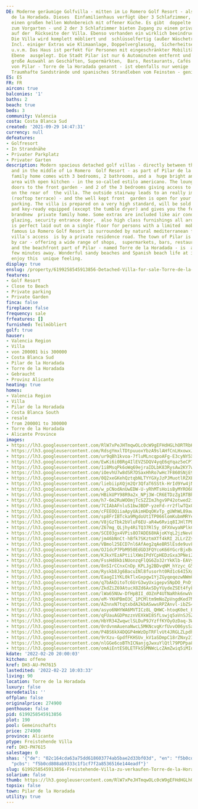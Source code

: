 ```yaml
---
DE: Moderne geräumige Golfvilla - mitten im Lo Romero Golf Resort - als Teil von Pilar
  de la Horadada. Dieses  Einfamilienhaus verfügt über 3 Schlafzimmer, 2 Bäder und
  einen großen hellen Wohnbereich mit offener Küche. Es gibt  doppelte Terrassentüren
  zum Vorgarten - und 2 der 3 Schlafzimmer bieten Zugang zu einem privaten Innenhof
  auf der  Rückseite der Villa. Ebenso vorhanden ein wirklich beeindruckendes Solarium.
  Die Villa wird komplett möbliert und  schlüsselfertig (außer Wäschetrockner) verkauft.
  Incl. einiger Extras wie Klimaanlage, Doppelverglasung,  Sicherheitseingangstür,
  u.v.m. Das Haus ist perfekt für Personen mit eingeschränkter Mobilität auf einer
  Ebene  ausgelegt. Die Stadt Pilar ist nur 6 Autominuten entfernt und bietet eine
  große Auswahl an Geschäften, Supermärkten,  Bars, Restaurants, Cafés und der Strandabschnitt
  von Pilar - Torre de la Horadada genannt - ist ebenfalls nur wenige  Minuten entfernt.
  Traumhafte Sandstrände und spanisches Strandleben vom Feinsten - genießen Sie es.
ES: ES
FR: FR
aircon: true
balconies: '1'
baths: 2
beach: true
beds: 3
community: Valencia
costa: Costa Blanca Sud
created: '2021-09-29 14:47:31'
currency: null
defeatures:
- Golfresort
- In Strandnähe
- Privater Parkplatz
- Privater Garten
description: Modern spacious detached golf villas - directly between the fairways
  and in the middle of Lo Romero  Golf Resort - as part of Pilar de la Horadada. This
  family home comes with 3 bedrooms, 2 bathrooms, and a  huge bright and light living
  area with open kitchen - in the so-called estilo americano. The lounge has double  patio
  doors to the front garden - and 2 of the 3 bedrooms giving access to a private courtyard
  on the rear of  the villa. The outside stairway leads to an really impressive solarium
  (rooftop terrace) - and the well kept front  garden is open for your private off-road
  parking. The villa is prepared on a very high standard, will be sold  fully furnished
  and key-ready equipped (except the tumble dryer) and gives you the feeling of a
  brandnew  private family home. Some extras are included like air conditioning, double
  glazing, security entrance door,  also high class furnishings all around. The house
  is perfect laid out on a single floor for persons with a limited  mobility. The
  famous Lo Romero Golf Resort is surrounded by natural mediterranean flora - the
  villa´s access  is by a private residence road. The town of Pilar is just 6 minutes
  by car - offering a wide range of shops,  supermarkets, bars, restaurants, cafes,
  and the beachfront part of Pilar - named Torre de la Horadada - is  also only a
  few minutes away. Wonderful sandy beaches and Spanish beach life at it´s best -
  enjoy this  unique feeling.
display: true
enslug: /property/6199258545913856-Detached-Villa-for-sale-Torre-de-la-Horadada/
features:
- Golf Resort
- Close to Beach
- Private parking
- Private Garden
finca: false
fireplace: false
frequency: sale
frfeatures: []
furnished: Teilmöbliert
golf: true
hauser:
- Valencia Region
- Villa
- von 200001 bis 300000
- Costa Blanca Sud
- Pilar de la Horadada
- Torre de la Horadada
- Gebraucht
- Provinz Alicante
heating: true
homes:
- Valencia Region
- Villa
- Pilar de la Horadada
- Costa Blanca South
- resale
- from 200001 to 300000
- Torre de la Horadada
- Alicante Province
images:
- https://lh3.googleusercontent.com/RlW7xPeJHTmqwOLc0cW9gEFHdHGLhORTRbKpF-Fgs4k0QNWLxBNZPT-W4ilG1eKmmuq8TZnvPnUk8rtQO0umIP81mAceSKBWrw=w640-rj-e30-l100
- https://lh3.googleusercontent.com/RdsgYmxlTDtpuuoxYbzA9slAHfCnLHxowxJH8QBw1w0za190yi4s82bkqvQG3IMDQiWbGQ8KMFlYoj77HdbMN8enEZyHc9xHbBY=w640-rj-e30-l100
- https://lh3.googleusercontent.com/ur9qBh1kvoa-7fluMLncqpoAFg-E3cyNY5Xzp-JTNuN-8gsbEJzkvYPzrgcQNCIwTNBxMM0SrNThmTG9fp6O-Qu1nVLeMhJhw3k=w640-rj-e30-l100
- https://lh3.googleusercontent.com/EwKi6i0BRg4IlEVZSDQV4yqE6qYqaz5eCP7TOW0PHbRWjYVsSJGQxiMNtMH5ylmrNQ8ppCKpxQTxHfUKin1EAV_USzsNokUl2A=w640-rj-e30-l100
- https://lh3.googleusercontent.com/1i8MsqPk6oWq69ejraIDLbK83RysAw2KY7wLi4ioWERG2GGFWBGrkSrEaRa17KqRJK4_rKGmfCmsjaezHMMTr2yozXE0CoEsfvo=w640-rj-e30-l100
- https://lh3.googleusercontent.com/iOevhU7w8dSR7DSaxHhRo7wHc7F860SNjE9AdSkGU19t9xk9f2ebn7HVVsRmwU4S7EkDWvlN0Aa6TKZx6nnVFKIugwkI4Dm9Ug=w640-rj-e30-l100
- https://lh3.googleusercontent.com/0Q2xeGKehQztqbNLTYYGXyJzPJMuotlRZXE2wTPADlaQFa0bqhsMfYWHd_EvqdjRZVCTh4874IkRSB2EVUDPifopOk6DgfSVbA=w640-rj-e30-l100
- https://lh3.googleusercontent.com/liebiipXQjm2Qr3QfaT6SStk-HrId9Yw4jN-tFqZe6U-ryuJRYRkqVFohtGomiQ_kq8BDy493Reud_T8Zop7MqT1jhkpBHRyqQ=w640-rj-e30-l100
- https://lh3.googleusercontent.com/w_pCNodAnUwEDW-U-yRhMTsHoisByMYRO68EgmeYjDlj0SO2VAdww1N3YCDI_STdd3b5qoymwDPfZYRiW27qTbKCwcUPqUFw=w640-rj-e30-l100
- https://lh3.googleusercontent.com/HBikUPY98R9a2x_NPj3W-CR6ETDzZg1RTBhc5AJEx47u4AiWZ1P2wXg2UwSzNeJv7lgTUpSxUo9kZaGCSORYnJx2GGd3gSOH=w640-rj-e30-l100
- https://lh3.googleusercontent.com/h7-6m2RuWOOmjTcSZZImJhgv9P42otwed2iOfJ1f_izFTcLvqcsgc7cgzoPPuqPXP4zXhJc7rl0tkjByRFDFIQcfR1Yy0Tdd=w640-rj-e30-l100
- https://lh3.googleusercontent.com/7CIAbAFnluS1bwJBDP-yzeFd-rr2flwTQxQTeP1AFMzH9LAixqRREu-0Y09Y42jiHxdjTPk5yPVaSCMw0CiWyIhhoigWdNIL=w640-rj-e30-l100
- https://lh3.googleusercontent.com/cFEEOQiiaApyUAimHDqOKvTp_gUWhWL89awhePwEQWZzruBSiWKhn5fRQk2eM8s_JKsbe_B8Sfhhj521sSviIJX76Zc5GwRGQw=w640-rj-e30-l100
- https://lh3.googleusercontent.com/sp8FrIBTcka9MgdoUt1TP066lomKubmMRYenpHpWoxunRv33oXPvNb8oVHhnHSU1vG-U2GCSnlvx7CCrWQoV7knEhbFeTyOc=w640-rj-e30-l100
- https://lh3.googleusercontent.com/V8jGzTbk2bVluF6EU-aR4w6Rviq8IJHlTPBarrmIrY-RmygJECDsi5meIDdu9lmDqv2L3m3iBfRjm0pLcdPGIc8SdOc4_nzis1U=w640-rj-e30-l100
- https://lh3.googleusercontent.com/Z67mg_QLjhy4RiTQ37Rl5y_OFXVwyaNPlkCGOASV2d_ebi4xjiYsU_ufs1345xuhvwahCbjYv5dm3l1kGZBR7oBHdqr65sLDjw=w640-rj-e30-l100
- https://lh3.googleusercontent.com/SCE03gx4VPis8O7ADE68HAjoKYqL2jzNev8mi0_jwhGl_QUsFPCMHGc7iYNF3HDoxlbFY4bAkyuTyo9PweGr_E4E70bbr6QwBQ=w640-rj-e30-l100
- https://lh3.googleusercontent.com/jm46bNnCt-hBfk7SKztmXTf4kRI_2LLrZZs5bDLyBhtHwBRLVa-LFIqEsHJmaHpQwaMi6nWPdHjATF2VWEaIbL3gwOw3DFkWSw=w640-rj-e30-l100
- https://lh3.googleusercontent.com/VBmol25ECD7nl6AfAeg2qAeBR5lEsde9uvFq5e1xUJaz6Y7OZjUk19whm0LRf2X3Y10Q2FG23TEkUyAuWYkk0QGDXCMpuyPnAg=w640-rj-e30-l100
- https://lh3.googleusercontent.com/OJ1dcP7PbM950EdGD3FQYcoK66YGcrBjxBul0uyQJTejOPlJDA162t3FrXMAog5D8H8BJPw5gU5iYpARt8yFtVNrSCzQjfAs=w640-rj-e30-l100
- https://lh3.googleusercontent.com/KJkxYEzAPtiilXWoIPdYCpHEDzGxa3PNei2PE3597genceQYsTSJhcnOJt32hvXm4Zg-_Uzl5oHCZpTga6gIMB1vVD3wv5geh4o=w640-rj-e30-l100
- https://lh3.googleusercontent.com/FssHd8kbiNUonzqFlQG6Zo32rYkKlb-EAVyeTquNZdI5BNomgezl78nRKNGwtIfx748fj7n8I14zNXr7UpgFpoRWEoyOPlF0hY4=w640-rj-e30-l100
- https://lh3.googleusercontent.com/8nSIrCCnxCnDp_KPLJg2BDvqNM_hYzyc_G5AnrDXvYJsRJJOb7VSN-brh8Nns4nW9Q2Y71XbW3Fzo7ODxR2fPK1Pski1hI_dm7Y=w640-rj-e30-l100
- https://lh3.googleusercontent.com/Ryskb8Jg6BacuINl8fusorht0Rd1c64I5XgWibjol7X02Fdk2cy881I3EV3d7sBoIwaEfP8fm73UZ_wO24t78ZHSnNAQFiWvuw=w640-rj-e30-l100
- https://lh3.googleusercontent.com/EaagI1YKL0kTlxGxpgw1YjZGyqeqezwNWm0dpaQ5nWF_FoGUJaVM228s5qvJcE0jd-xQ7HliHwxWh5ibHNXaq2miLbc7qDPvOQ=w640-rj-e30-l100
- https://lh3.googleusercontent.com/q7bAkDitoTc6UrG3wyUxigepvSNpDO_PnDj6X906Re81K9_iH8werCVl9Y3MvxPdxd9iU4p5PSZzm7Wy4ItPYH4se0tb6htocw=w640-rj-e30-l100
- https://lh3.googleusercontent.com/ZkdZiZ69AtucX8Zd6AxSDyYUydeZSEt4fyF5UKwpL_tx_IA52O59NrAs29fklTOvmdI8EKFWns82JmHPe9hMdtuntZ9k8gxl=w640-rj-e30-l100
- https://lh3.googleusercontent.com/lWa65NUw-DfHpBII_dOZnP4UTNaRhk6nwVny32zNHfxlfhrgytKXHSXZkWXInOivQ4Tz0rbEHtiMh74wa2ktoFZP7kbYx1s4=w640-rj-e30-l100
- https://lh3.googleusercontent.com/eM-YKHPBmO3C_1PCMltm9mNoZpVngdKed7MFgF00SdTXmOrdaK7mn89IIS-NAHnHQvZ5C8wO-qg2zEtwATIEUxokA_ku591qUno=w640-rj-e30-l100
- https://lh3.googleusercontent.com/AZnnxN7tqtxbdA2kbASwwsRPZAnvl-ibZS4-u2ZNGjCFBbwBQHMCXjDkQJlXjPnbLHxh6UcUtLuCZxCppeQiXFUF0bAN-1yJ=w640-rj-e30-l100
- https://lh3.googleusercontent.com/asyo6NHYWA6MVTICz8L_QHWC-htoqK0et_E0QvtZ8ijD_5nlP9Dxhpu3FpxbWDMJSDsgPV1uH8z7LrjVCUCxsyWAwW7tJtbKWFk=w640-rj-e30-l100
- https://lh3.googleusercontent.com/qFUauAGDPmzznVEXkWI8SfLswjq5aVnSJSZywXA3xM7RMz40GyLurKwkp9SD7n-zvmtjedTBR-sW7aOkrwR8cIp0k8mQ4Cnt=w640-rj-e30-l100
- https://lh3.googleusercontent.com/HbYR34ZwqwclSLDuP9JYzffKYOyOzDaq-3WYzGvhe3TCFmNbk6VhS1BADIFoUF44JWaxm82tWGPjEd8OHB8skkzGNWwTUEao5A=w640-rj-e30-l100
- https://lh3.googleusercontent.com/0rdvnmAuenaNwcL5MKNcvqKrfUvvO06ysSazj-1Tbeo5pXL1vuxyda9pXR8o7dCtqaRXHmScgS8x7TzC6vjnF-y5tQSgic9uPw=w640-rj-e30-l100
- https://lh3.googleusercontent.com/P4BS6kX4DQGP4mWzDpTRFlvUt4JRGLZLpdhb9uL4fqfwGJC1fDBjygmBMHJkNGuBdHbShBTEev-aJqi2tL4j3_BmZLG7LKczYQ=w640-rj-e30-l100
- https://lh3.googleusercontent.com/9rXzu-GpdfFKHSUv_kV1aSDmpC18rZNxy2Ir9y7hzdjL3ehmUSqDLzXF2B8B4wt1GSSz0uen_i4jkxu_yBX_QwvmLR1BXXYvUAE=w640-rj-e30-l100
- https://lh3.googleusercontent.com/nlGGe6coBThICNanjgJwxuYlQtl79PDPpa8S7LZaDze9KHd0pFpX9-KlBg7gHxWos7RP93JgVdZnajGxkzS1P8x6XpAbFkvd=w640-rj-e30-l100
- https://lh3.googleusercontent.com/omAiEntES0LETFkSSMNWcLcZAmZwiq5iMId31A_YzFH0c2UeH6rUTT09PJ78X17DgPZdfHTGGTlVFid9nkPuH3fDsQGp95aTvjU=w640-rj-e30-l100
kdate: '2022-02-20 20:00:03'
kitchen: offene
kref: DH3-AU-PH7615
lastedited: '2022-02-22 10:03:33'
living: 90
location: Torre de la Horadada
luxury: false
moredetails: ''
offplan: false
originalprice: 274900
penthouse: false
pid: 6199258545913856
plot: 190
pool: Gemeinschafts
price: 274900
province: Alicante
ptype: Freistehende Villa
ref: DH3-PH7615
salestage: 0
shas: '{"de": "02c164cda63a75dd618603774ab5bae2d33bf03d", "en": "f5b0cd808ab9333c1f1cf7f2a8536516e144eadf",
  "pcbs": "f5b0cd808ab9333c1f1cf7f2a8536516e144eadf"}'
slug: 6199258545913856-Freistehende-Villa-zu-verkaufen-Torre-de-la-Horadada/
solarium: false
thumb: https://lh3.googleusercontent.com/RlW7xPeJHTmqwOLc0cW9gEFHdHGLhORTRbKpF-Fgs4k0QNWLxBNZPT-W4ilG1eKmmuq8TZnvPnUk8rtQO0umIP81mAceSKBWrw=w400-h240-n-rj-e30-l100
topsix: false
town: Pilar de la Horadada
utility: true
---
```

